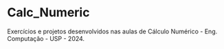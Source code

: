 # Calc_Numeric
Exercícios e projetos desenvolvidos nas aulas de Cálculo Numérico - Eng. Computação - USP - 2024.
